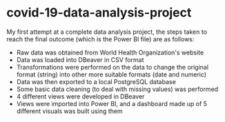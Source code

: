 # covid-19-data-analysis-project
My first attempt at a complete data analysis project, the steps taken to reach the final outcome (which is the Power BI file) are as follows:
- Raw data was obtained from World Health Organization's website
- Data was loaded into DBeaver in CSV format
- Transformations were performed on the data to change the original format (string) into other more suitable formats (date and numeric)
- Data was then exported to a local PostgreSQL database
- Some basic data cleaning (to deal with missing values) was performed
- 4 different views were developed in DBeaver
- Views were imported into Power BI, and a dashboard made up of 5 different visuals was built using them

